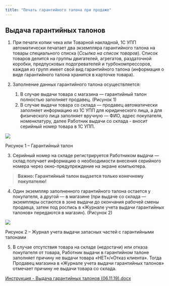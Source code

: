 ```yaml
---
title: "Печать гарантийного талона при продаже"
---
```


## Выдача гарантийных талонов

1.  При печати копии чека или Товарной накладной, 1С УПП автоматически печатает два экземпляра гарантийного талона на товары специального списка (_Ссылка на список товаров_). Список товаров делится на группы двигателей, агрегатов, раздаточной коробки, предпусковых подогревателей и турбокомпрессоров, каждая из групп имеет свой вид гарантийного талона (информация о виде гарантийного талона хранится в карточке товара).

2.  Заполнение данных гарантийного талона осуществляется:
   
    1.  В случае выдачи товара с магазина — гарантийный талон полностью заполняет продавец. (Рисунок 1)   
    2.  В случае выдачи товара со склада — продавец автоматически заполняет информацию из 1С УПП для юридического лица, а для физического лица заполняет вручную — ФИО, адрес покупателя, номенклатуру, далее Работник выдачи со склада - вносит серийный номер товара в 1С УПП.

![](_attach/lu224723662d7_tmp_83cfeca9ed57a8c8.png)

Рисунок 1 – Гарантийный талон

3.  Серийный номер на складе регистрируется Работником выдачи — склад получает информацию о необходимости внесения серийного номера через окно-предупреждение на экране компьютера.   

> **Важно: Гарантийный талон выдается только конечному покупателю!**

4.  Один экземпляр заполненного гарантийного талона остается у покупателя, а другой — в магазине (при выдаче со склада — экземпляры остаются в зоне выдачи до окончания рабочей смены продавца, затем под роспись в «Журнале учета выдачи гарантийных талонов» передаются в магазин). (Рисунок 2)   

![](_attach/lu224723662d7_tmp_4bde33abe226b146.png)

Рисунок 2 – Журнал учета выдачи запасных частей с гарантийными талонами

5.  В случае отсутствия товара на складе (недостачи) или отказа покупателя от товара, Работник выдачи в гарантийном талоне заполняет причину не выдачи товара «НЕТ»/«Отказ клиента». Тогда Продавец магазина в «Журнале учета выдачи гарантийных талонов» отмечает причину не выдачи товара со склада.

[Инструкция - Выдача гарантийных талонов (06.11.19).docx](_attach/Инструкция%20-%20Выдача%20гарантийных%20талонов%20(06.11.19).docx)